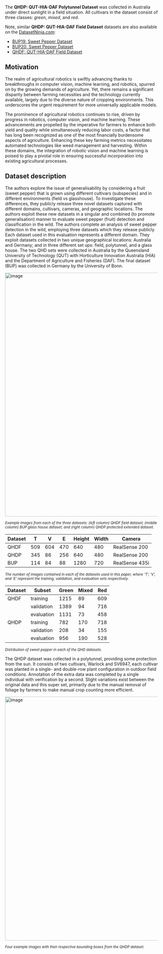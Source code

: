The **QHDP: QUT-HIA-DAF Polytunnel Dataset** was collected in Australia under direct sunlight in a field situation. All cultivars in the dataset consist of three classes: *green*, *mixed*, and *red*. 

Note, similar **QHDP: QUT-HIA-DAF Field Dataset** datasets are also available on the [DatasetNinja.com](https://datasetninja.com/):

- [BUP19: Sweet Pepper Dataset](https://datasetninja.com/bup19)
- [BUP20: Sweet Pepper Dataset](https://datasetninja.com/bup20)
- [QHDF: QUT-HIA-DAF Field Dataset](https://datasetninja.com/qhdf)

## Motivation

The realm of agricultural robotics is swiftly advancing thanks to breakthroughs in computer vision, machine learning, and robotics, spurred on by the growing demands of agriculture. Yet, there remains a significant disparity between farming necessities and the technology currently available, largely due to the diverse nature of cropping environments. This underscores the urgent requirement for more universally applicable models.

The prominence of agricultural robotics continues to rise, driven by progress in robotics, computer vision, and machine learning. These advancements are propelled by the imperative for farmers to enhance both yield and quality while simultaneously reducing labor costs, a factor that has long been recognized as one of the most financially burdensome aspects of agriculture. Enhancing these key farming metrics necessitates automated technologies like weed management and harvesting. Within these domains, the integration of robotic vision and machine learning is poised to play a pivotal role in ensuring successful incorporation into existing agricultural processes.

## Dataset description

The authors explore the issue of generalisability by considering a fruit (sweet pepper) that is grown using different cultivars (subspecies) and in different environments (field vs glasshouse). To investigate these differences, they publicly release three novel datasets captured with different domains, cultivars, cameras, and geographic locations. The authors exploit these new datasets in a singular and combined (to promote generalisation) manner to evaluate sweet pepper (fruit) detection and classification in the wild. The authors complete an analysis of sweet pepper detection in the wild, employing three datasets which they
release publicly. Each dataset used in this evaluation represents a different domain. They exploit datasets collected in two unique geographical locations: Australia and Germany; and in three different set ups: field, polytunnel, and a glass house. The two QHD sets were collected in Australia by the Queensland University of Technology (QUT) with Horticulture Innovation Australia (HIA) and the Department of Agriculture and Fisheries (DAF). The final dataset (BUP) was collected in Germany by the University of Bonn.

<img src="https://github.com/dataset-ninja/qutf/assets/120389559/97397b48-4e02-41d1-930a-1192c639f87e" alt="image" width="800">

<span style="font-size: smaller; font-style: italic;">Example images from each of the three datasets: (left column) QHDF field dataset; (middle column) BUP glass house dataset; and (right column) QHDP protected extended dataset.</span>

| Dataset | T   | V   | E   | Height | Width | Camera       |
|---------|-----|-----|-----|--------|-------|--------------|
| QHDF    | 509 | 604 | 470 | 640    | 480   | RealSense 200|
| QHDP    | 345 |  86 | 256 | 640    | 480   | RealSense 200|
| BUP     | 114 |  84 |  88 | 1280   | 720   | RealSense 435i|

<span style="font-size: smaller; font-style: italic;">The number of images contained in each of the datasets used in this paper, where ’T’, ’V’, and ’E’ represent the training, validation, and evaluation sets respectively.</span>

| Dataset   | Subset     | Green | Mixed | Red |
|-----------|------------|-------|-------|-----|
| QHDF      | training   | 1215  | 89    | 609 |
|           | validation | 1389  | 94    | 716 |
|           | evaluation | 1131  | 73    | 458 |
| QHDP      | training   | 782   | 170   | 718 |
|           | validation | 208   | 34    | 155 |
|           | evaluation | 956   | 190   | 528 |

<span style="font-size: smaller; font-style: italic;">Distribution of sweet pepper in each of the QHD datasets.</span>

The QHDP dataset was collected in a polytunnel, providing some protection from the sun. It consists of two cultivars, Warlock and SV6947, each cultivar was planted in a single- and double-row plant configuration in outdoor field conditions. Annotation of the extra data was completed by a single individual with verification by a second. Slight variations exist between the original data and this super set, primarily due to the manual removal of foliage by farmers to make manual crop counting more efficient.

<img src="https://github.com/dataset-ninja/qhdp/assets/120389559/202a4f51-2009-4586-af44-5d94db8a195d" alt="image" width="800">

<span style="font-size: smaller; font-style: italic;">Four example images with their respective bounding boxes from the QHDP dataset.</span>



